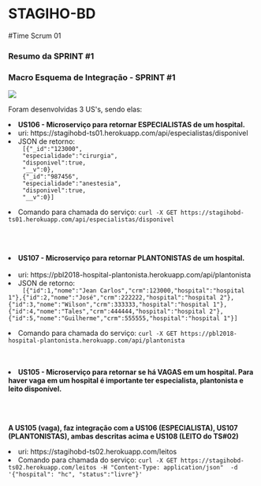 # STAGIHO-BD

#Time Scrum 01

<h3>Resumo da SPRINT #1</h3>

<h3>Macro Esquema de Integração - SPRINT #1</h3>

<img src="diagramas/macro-visao-sprint1.png">


Foram desenvolvidas 3 US's, sendo elas:

<p>
  <li> <b>US106 - Microserviço para retornar ESPECIALISTAS de um hospital.</b></br>
  <li> uri: https://stagihobd-ts01.herokuapp.com/api/especialistas/disponivel
  <li> JSON de retorno: <code>
    [{"_id":"123000",
    "especialidade":"cirurgia",
    "disponivel":true,
    "__v":0},
    {"_id":"987456",
    "especialidade":"anestesia",
    "disponivel":true,
    "__v":0}]
  </code>
  <li> Comando para chamada do serviço: <code>curl -X GET https://stagihobd-ts01.herokuapp.com/api/especialistas/disponivel</code>
</p><br><br>

<p>
  <li><b>US107 - Microserviço para retornar PLANTONISTAS  de um hospital.</b><br><br>
  <li> uri: https://pbl2018-hospital-plantonista.herokuapp.com/api/plantonista
  <li> JSON de retorno: <code>
    [{"id":1,"nome":"Jean Carlos","crm":123000,"hospital":"hospital 1"},{"id":2,"nome":"José","crm":222222,"hospital":"hospital 2"},{"id":3,"nome":"Wilson","crm":333333,"hospital":"hospital 1"},{"id":4,"nome":"Tales","crm":444444,"hospital":"hospital 2"},{"id":5,"nome":"Guilherme","crm":555555,"hospital":"hospital 1"}]
  </code>
  <li> Comando para chamada do serviço: <code>curl -X GET https://pbl2018-hospital-plantonista.herokuapp.com/api/plantonista</code>
</p><br><br>

<li><b>US105 - Microserviço para retornar se há VAGAS em um hospital. Para haver vaga em um hospital é importante ter especialista, plantonista e leito disponível.</b>
<p><br><br>

  <b>A US105 (vaga), faz integração com a US106 (ESPECIALISTA), US107 (PLANTONISTAS), ambas descritas acima e US108 (LEITO do TS#02)</b>

  <li> uri: https://stagihobd-ts02.herokuapp.com/leitos
  <li> Comando para chamada do serviço: <code>curl -X GET https://stagihobd-ts02.herokuapp.com/leitos -H "Content-Type: application/json"  -d '{"hospital": "hc", "status":"livre"}'</code>

</p>
